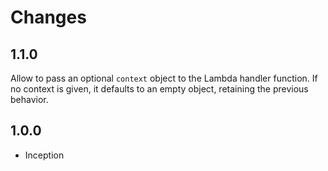 # Changes

## 1.1.0

Allow to pass an optional `context` object to the Lambda handler function. If
no context is given, it defaults to an empty object, retaining the previous
behavior.

## 1.0.0

- Inception
